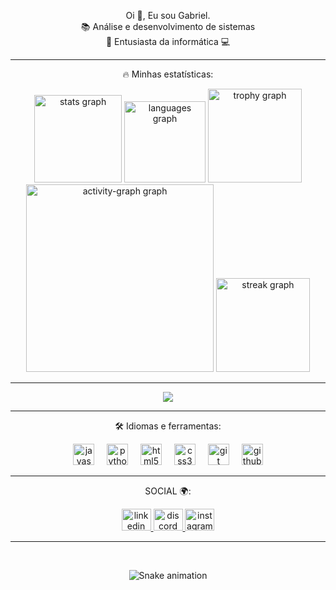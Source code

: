 <p align="center">
  Oi 👋, Eu sou Gabriel.<br>
  📚 Análise e desenvolvimento de sistemas<br>
  🔧 Entusiasta da informática 💻
</p>

---

<p align="center">🔥 Minhas estatísticas:</p>

<div align="center">
  <img src="https://github-readme-stats.vercel.app/api?username=GabigolDEVPY&hide_title=false&hide_rank=false&show_icons=true&include_all_commits=true&count_private=true&disable_animations=false&theme=gruvbox&locale=en&hide_border=true&order=1" height="140" alt="stats graph" />
  <img src="https://github-readme-stats.vercel.app/api/top-langs?username=GabigolDEVPY&locale=en&hide_title=true&layout=compact&card_width=320&langs_count=5&theme=dracula&hide_border=false&order=2" height="130" alt="languages graph" />
  <img src="https://github-profile-trophy.vercel.app?username=GabigolDEVPY&theme=dracula&column=-1&row=1&margin-w=8&margin-h=8&no-bg=true&no-frame=false&order=4" height="150" alt="trophy graph" />
  <img src="https://github-readme-activity-graph.vercel.app/graph?username=GabigolDEVPY&radius=16&theme=github-dark&area=true&order=5" height="300" alt="activity-graph graph" />
  <img src="https://streak-stats.demolab.com?user=GabigolDEVPY&locale=en&mode=daily&theme=radical&hide_border=false&border_radius=5&order=3" height="150" alt="streak graph" />
</div>

---

<div align="center">
  <img src="https://profile-counter.glitch.me/GabigolDEVPY/count.svg?" />
</div>

---

<p align="center">🛠️ Idiomas e ferramentas:</p>

<div align="center">
  <img src="https://cdn.jsdelivr.net/gh/devicons/devicon/icons/javascript/javascript-plain.svg" height="34" alt="javascript logo" />
  <img width="12" />
  <img src="https://cdn.jsdelivr.net/gh/devicons/devicon/icons/python/python-original.svg" height="34" alt="python logo" />
  <img width="12" />
  <img src="https://cdn.jsdelivr.net/gh/devicons/devicon/icons/html5/html5-original.svg" height="34" alt="html5 logo" />
  <img width="12" />
  <img src="https://cdn.jsdelivr.net/gh/devicons/devicon/icons/css3/css3-original.svg" height="34" alt="css3 logo" />
  <img width="12" />
  <img src="https://cdn.jsdelivr.net/gh/devicons/devicon/icons/git/git-plain.svg" height="34" alt="git logo" />
  <img width="12" />
  <img src="https://cdn.jsdelivr.net/gh/devicons/devicon/icons/github/github-original.svg" height="34" alt="github logo" />
</div>

---

<p align="center">SOCIAL 🌍:</p>

<div align="center">
  <a href="https://www.linkedin.com/in/gabrielrochadias" target="_blank">
    <img src="https://raw.githubusercontent.com/maurodesouza/profile-readme-generator/master/src/assets/icons/social/linkedin/default.svg" width="47" height="35" alt="linkedin logo" />
  </a>
  <a href="https://discord.com/users/SeuID" target="_blank">
    <img src="https://raw.githubusercontent.com/maurodesouza/profile-readme-generator/master/src/assets/icons/social/discord/default.svg" width="47" height="35" alt="discord logo" />
  </a>
  <a href="https://www.instagram.com/gabrielrochadias.py" target="_blank">
    <img src="https://raw.githubusercontent.com/maurodesouza/profile-readme-generator/master/src/assets/icons/social/instagram/default.svg" width="47" height="35" alt="instagram logo" />
  </a>
</div>

---

<br clear="both">

<p align="center">
  <!-- Certifique-se de que a imagem snake.svg está sendo gerada no branch output -->
  <img src="https://raw.githubusercontent.com/GabigolDEVPY/GabigolDEVPY/output/snake.svg" alt="Snake animation" style="max-width: 100%; height: auto;" />
</p>
